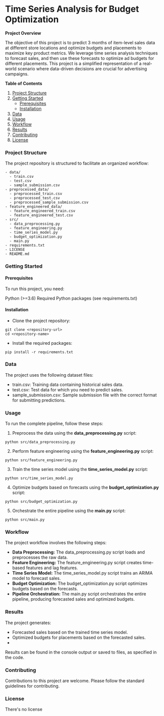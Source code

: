 # Time Series Analysis for Budget Optimization

**Project Overview**

The objective of this project is to predict 3 months of item-level sales data at different store locations and optimize budgets and placements to maximize key product metrics. We leverage time series analysis techniques to forecast sales, and then use these forecasts to optimize ad budgets for different placements. This project is a simplified representation of a real-world scenario where data-driven decisions are crucial for advertising campaigns.

**Table of Contents**

1. [Project Structure](#project-structure)
2. [Getting Started](#getting-started)
   - [Prerequisites](#prerequisites)
   - [Installation](#installation)
3. [Data](#data)
4. [Usage](#usage)
5. [Workflow](#workflow)
6. [Results](#results)
7. [Contributing](#contributing)
8. [License](#license)

### Project Structure <a name="project-structure"></a>

The project repository is structured to facilitate an organized workflow:

```
- data/
  - train.csv
  - test.csv
  - sample_submission.csv
- preprocessed_data/
  - preprocessed_train.csv
  - preprocessed_test.csv
  - preprocessed_sample_submission.csv
- feature_engineered_data/
  - feature_engineered_train.csv
  - feature_engineered_test.csv
- src/
  - data_preprocessing.py
  - feature_engineering.py
  - time_series_model.py
  - budget_optimization.py
  - main.py
- requirements.txt
- LICENSE
- README.md
```

### Getting Started <a name="getting-started"></a>

#### Prerequisites <a name="prerequisites"></a>
To run this project, you need:

Python (>=3.6)
Required Python packages (see requirements.txt)

#### Installation <a name="installation"></a>
* Clone the project repository:
```
git clone <repository-url>
cd <repository-name>
```
* Install the required packages:
```
pip install -r requirements.txt
```

### Data <a name="data"></a>
The project uses the following dataset files:

* train.csv: Training data containing historical sales data.
* test.csv: Test data for which you need to predict sales.
* sample_submission.csv: Sample submission file with the correct format for submitting predictions.

### Usage <a name="usage"></a>
To run the complete pipeline, follow these steps:

1. Preprocess the data using the **data_preprocessing.py** script:
```
python src/data_preprocessing.py
```
2. Perform feature engineering using the **feature_engineering.py** script:
```
python src/feature_engineering.py
```
3. Train the time series model using the **time_series_model.py** script:
```
python src/time_series_model.py
```
4. Optimize budgets based on forecasts using the **budget_optimization.py** script:
```
python src/budget_optimization.py
```
5. Orchestrate the entire pipeline using the **main.py** script:
```
python src/main.py
```

### Workflow <a name="workflow"></a>
The project workflow involves the following steps:

* **Data Preprocessing:** The data_preprocessing.py script loads and preprocesses the raw data.
* **Feature Engineering:** The feature_engineering.py script creates time-based features and lag features.
* **Time Series Model:** The time_series_model.py script trains an ARIMA model to forecast sales.
* **Budget Optimization:** The budget_optimization.py script optimizes budgets based on the forecasts.
* **Pipeline Orchestration:** The main.py script orchestrates the entire pipeline, producing forecasted sales and optimized budgets.

### Results <a name="results"></a>
The project generates:

* Forecasted sales based on the trained time series model.
* Optimized budgets for placements based on the forecasted sales.
* 
Results can be found in the console output or saved to files, as specified in the code.

### Contributing <a name="contributing"></a>
Contributions to this project are welcome. Please follow the standard guidelines for contributing.

### License <a name="license"></a>
There's no license
